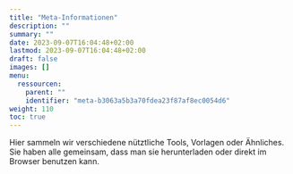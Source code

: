 ```yaml
---
title: "Meta-Informationen"
description: ""
summary: ""
date: 2023-09-07T16:04:48+02:00
lastmod: 2023-09-07T16:04:48+02:00
draft: false
images: []
menu:
  ressourcen:
    parent: ""
    identifier: "meta-b3063a5b3a70fdea23f87af8ec0054d6"
weight: 110
toc: true
---
```


Hier sammeln wir verschiedene nütztliche Tools, Vorlagen oder Ähnliches. Sie haben alle gemeinsam,
dass man sie herunterladen oder direkt im Browser benutzen kann.
